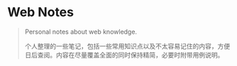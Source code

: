 # Web Notes

> Personal notes about web knowledge.
> 
> 个人整理的一些笔记，包括一些常用知识点以及不太容易记住的内容，方便日后查阅。内容在尽量覆盖全面的同时保持精简，必要时附带用例说明。
